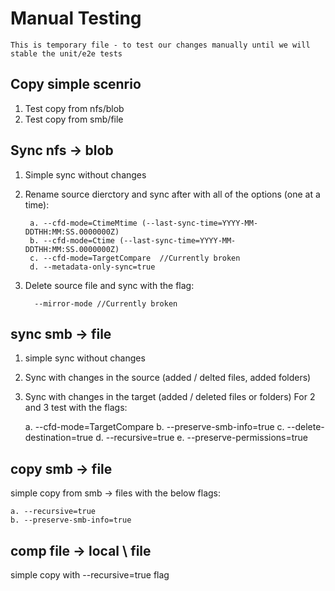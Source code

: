 # Manual Testing
`This is temporary file - to test our changes manually until we will stable the unit/e2e tests`


## Copy simple scenrio
1. Test copy from nfs/blob
2. Test copy from smb/file


## Sync nfs -> blob
1. Simple sync without changes
2. Rename source dierctory and sync after with all of the options (one at a time):

		a. --cfd-mode=CtimeMtime (--last-sync-time=YYYY-MM-DDTHH:MM:SS.0000000Z)
		b. --cfd-mode=Ctime (--last-sync-time=YYYY-MM-DDTHH:MM:SS.0000000Z)
		c. --cfd-mode=TargetCompare  //Currently broken
		d. --metadata-only-sync=true

3. Delete source file and sync with the flag:

		 --mirror-mode //Currently broken


## sync smb -> file
1. simple sync without changes
2. Sync with changes in the source (added / delted files, added folders)
3. Sync with changes in the target (added / deleted files or folders)
For 2 and 3 test with the flags:

	a. --cfd-mode=TargetCompare
	b. --preserve-smb-info=true
	c. --delete-destination=true
	d. --recursive=true
	e. --preserve-permissions=true

## copy smb -> file
simple copy from smb -> files with the below flags:

	a. --recursive=true
	b. --preserve-smb-info=true

## comp file -> local \ file
simple copy with --recursive=true flag
